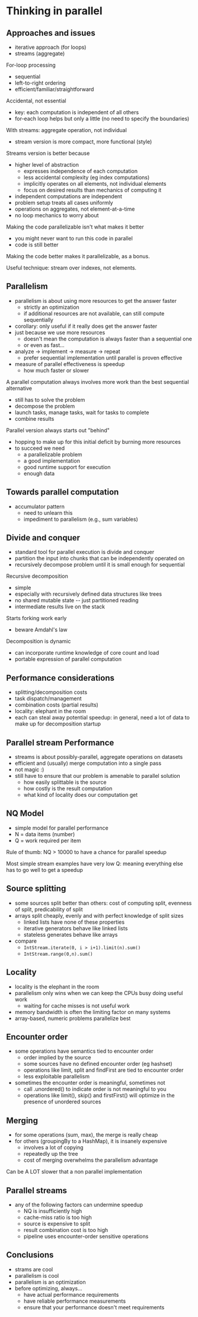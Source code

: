 # Thinking in parallel

## Approaches and issues
* iterative approach (for loops)
* streams (aggregate)

For-loop processing
* sequential
* left-to-right ordering
* efficient/familiar/straightforward

Accidental, not essential
* key: each computation is independent of all others
* for-each loop helps but only a little (no need to specify the boundaries)

With streams: aggregate operation, not individual
* stream version is more compact, more functional (style)

Streams version is better because
* higher level of abstraction
  * expresses independence of each computation
  * less accidental complexity (eg index computations)
  * implicitly operates on all elements, not individual elements
  * focus on desired results than mechanics of computing it
* independent computations are independent
* problem setup treats all cases uniformly
* operations on aggregates, not element-at-a-time
* no loop mechanics to worry about

Making the code parallelizable isn't what makes it better
* you might never want to run this code in parallel
* code is still better

Making the code better makes it parallelizable, as a bonus.

Useful technique: stream over indexes, not elements.

## Parallelism
* parallelism is about using more resources to get the answer faster
  * strictly an optimization
  * if additional resources are not available, can still compute sequentially
* corollary: only useful if it really does get the answer faster
* just because we use more resources
  * doesn't mean the computation is always faster than a sequential one
  * or even as fast...
* analyze -> implement -> measure -> repeat
  * prefer sequential implementation until parallel is proven effective
* measure of parallel effectiveness is speedup
  * how much faster or slower

A parallel computation always involves more work than the best sequential alternative
  * still has to solve the problem
  * decompose the problem
  * launch tasks, manage tasks, wait for tasks to complete
  * combine results

Parallel version always starts out "behind"
* hopping to make up for this initial deficit by burning more resources
* to succeed we need
  * a parallelizable problem
  * a good implementation
  * good runtime support for execution
  * enough data

## Towards parallel computation
* accumulator pattern
  * need to unlearn this
  * impediment to parallelism (e.g., sum variables)

## Divide and conquer
* standard tool for parallel execution is divide and conquer
* partition the input into chunks that can be independently operated on
* recursively decompose problem until it is small enough for sequential

Recursive decomposition
* simple
* especially with recursively defined data structures like trees
* no shared mutable state -- just partitioned reading
* intermediate results live on the stack

Starts forking work early
* beware Amdahl's law

Decomposition is dynamic
* can incorporate runtime knowledge of core count and load
* portable expression of parallel computation

## Performance considerations
* splitting/decomposition costs
* task dispatch/management
* combination costs (partial results)
* locality: elephant in the room
* each can steal away potential speedup: in general, need a lot of data to make up for decomposition startup

## Parallel stream Performance
* streams is about possibly-parallel, aggregate operations on datasets
* efficient and (usually) merge computation into a single pass
* not magic :)
* still have to ensure that our problem is amenable to parallel solution
  * how easily splittable is the source
  * how costly is the result computation
  * what kind of locality does our computation get

## NQ Model
* simple model for parallel performance
* N = data items (number)
* Q = work required per item

Rule of thumb: NQ > 10000 to have a chance for parallel speedup

Most simple stream examples have very low Q: meaning everything else has to go well to get a speedup

## Source splitting
* some sources split better than others: cost of computing split, evenness of split, predicability of split
* arrays split cheaply, evenly and with perfect knowledge of split sizes
  * linked lists have none of these properties
  * iterative generators behave like linked lists
  * stateless generates behave like arrays
* compare
  * `IntStream.iterate(0, i > i+1).limit(n).sum()`
  * `IntStream.range(0,n).sum()`

## Locality
* locality is the elephant in the room
* parallelism only wins when we can keep the CPUs busy doing useful work
  * waiting for cache misses is not useful work
* memory bandwidth is often the limiting factor on many systems
* array-based, numeric problems parallelize best

## Encounter order
* some operations have semantics tied to encounter order
  * order implied by the source
  * some sources have no defined encounter order (eg hashset)
  * operations like limit, split and findFirst are tied to encounter order
  * less exploitable parallelism
* sometimes the encounter order is meaningful, sometimes not
  * call .unordered() to indicate order is not meaningful to you
  * operations like limit(), skip() and firstFirst() will optimize in the presence of unordered sources

## Merging
* for some operations (sum, max), the merge is really cheap
* for others (groupingBy to a HashMap), it is insanely expensive
  * involves a lot of copying
  * repeatedly up the tree
  * cost of merging overwhelms the parallelism advantage

Can be A LOT slower that a non parallel implementation

## Parallel streams
* any of the following factors can undermine speedup
  * NQ is insufficiently high
  * cache-miss ratio is too high
  * source is expensive to split
  * result combination cost is too high
  * pipeline uses encounter-order sensitive operations

## Conclusions
* strams are cool
* parallelism is cool
* parallelism is an optimization
* before optimizing, always...
  * have actual performance requirements
  * have reliable performance measurements
  * ensure that your performance doesn't meet requirements
